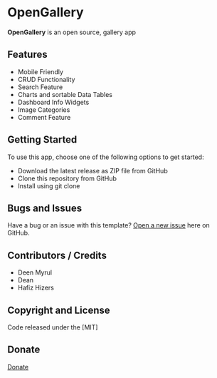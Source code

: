 # OpenGallery

**OpenGallery** is an open source, gallery app

## Features

* Mobile Friendly
* CRUD Functionality
* Search Feature
* Charts and sortable Data Tables
* Dashboard Info Widgets 
* Image Categories
* Comment Feature


## Getting Started

To use this app, choose one of the following options to get started:

* Download the latest release as ZIP file from GitHub
* Clone this repository from GitHub
* Install using git clone

## Bugs and Issues

Have a bug or an issue with this template? [Open a new issue](https://github.com/secondtruth/startmin/issues) here on GitHub.


## Contributors / Credits

* Deen Myrul
* Dean
* Hafiz Hizers


## Copyright and License

Code released under the [MIT]

## Donate
[Donate](https://www.paypal.com/cgi-bin/webscr?cmd=_s-xclick&hosted_button_id=J3UVCJEHMWUD6)
